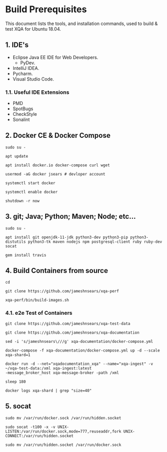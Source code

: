 # Build Prerequisites
This document lists the tools, and installation commands, used to build & test XQA for Ubuntu 18.04.

## 1. IDE's
* Eclipse Java EE IDE for Web Developers.
    * PyDev.
* IntelliJ IDEA.
* Pycharm.
* Visual Studio Code.

### 1.1. Useful IDE Extensions
* PMD
* SpotBugs
* CheckStyle
* Sonalint

## 2. Docker CE & Docker Compose
```
sudo su -

apt update

apt install docker.io docker-compose curl wget

usermod -aG docker jsears # devloper account

systemctl start docker

systemctl enable docker

shutdown -r now
```

## 3. git; Java; Python; Maven; Node; etc... 
```
sudo su -

apt install git openjdk-11-jdk python3-dev python3-pip python3-distutils python3-tk maven nodejs npm postgresql-client ruby ruby-dev socat

gem install travis
```

## 4. Build Containers from source
```
cd 

git clone https://github.com/jameshnsears/xqa-perf

xqa-perf/bin/build-images.sh
```

### 4.1. e2e Test of Containers
```
git clone https://github.com/jameshnsears/xqa-test-data

git clone https://github.com/jameshnsears/xqa-documentation

sed -i 's/jameshnsears\///g' xqa-documentation/docker-compose.yml

docker-compose -f xqa-documentation/docker-compose.yml up -d --scale xqa-shard=1

docker run -d --net="xqadocumentation_xqa" --name="xqa-ingest" -v ~/xqa-test-data:/xml xqa-ingest:latest 
-message_broker_host xqa-message-broker -path /xml

sleep 180

docker logs xqa-shard | grep "size=40"
```

## 5. socat
```
sudo mv /var/run/docker.sock /var/run/hidden.socket

sudo socat -t100 -x -v UNIX-LISTEN:/var/run/docker.sock,mode=777,reuseaddr,fork UNIX-CONNECT:/var/run/hidden.socket

sudo mv /var/run/hidden.socket /var/run/docker.sock
```
